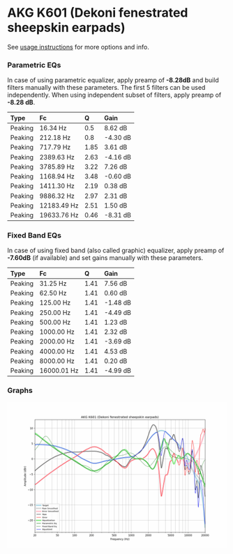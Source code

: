 # AKG K601 (Dekoni fenestrated sheepskin earpads)
See [usage instructions](https://github.com/jaakkopasanen/AutoEq#usage) for more options and info.

### Parametric EQs
In case of using parametric equalizer, apply preamp of **-8.28dB** and build filters manually
with these parameters. The first 5 filters can be used independently.
When using independent subset of filters, apply preamp of **-8.28 dB**.

| Type    | Fc          |    Q | Gain     |
|:--------|:------------|:-----|:---------|
| Peaking | 16.34 Hz    | 0.5  | 8.62 dB  |
| Peaking | 212.18 Hz   | 0.8  | -4.30 dB |
| Peaking | 717.79 Hz   | 1.85 | 3.61 dB  |
| Peaking | 2389.63 Hz  | 2.63 | -4.16 dB |
| Peaking | 3785.89 Hz  | 3.22 | 7.26 dB  |
| Peaking | 1168.94 Hz  | 3.48 | -0.60 dB |
| Peaking | 1411.30 Hz  | 2.19 | 0.38 dB  |
| Peaking | 9886.32 Hz  | 2.97 | 2.31 dB  |
| Peaking | 12183.49 Hz | 2.51 | 1.50 dB  |
| Peaking | 19633.76 Hz | 0.46 | -8.31 dB |

### Fixed Band EQs
In case of using fixed band (also called graphic) equalizer, apply preamp of **-7.60dB**
(if available) and set gains manually with these parameters.

| Type    | Fc          |    Q | Gain     |
|:--------|:------------|:-----|:---------|
| Peaking | 31.25 Hz    | 1.41 | 7.56 dB  |
| Peaking | 62.50 Hz    | 1.41 | 0.60 dB  |
| Peaking | 125.00 Hz   | 1.41 | -1.48 dB |
| Peaking | 250.00 Hz   | 1.41 | -4.49 dB |
| Peaking | 500.00 Hz   | 1.41 | 1.23 dB  |
| Peaking | 1000.00 Hz  | 1.41 | 2.32 dB  |
| Peaking | 2000.00 Hz  | 1.41 | -3.69 dB |
| Peaking | 4000.00 Hz  | 1.41 | 4.53 dB  |
| Peaking | 8000.00 Hz  | 1.41 | 0.20 dB  |
| Peaking | 16000.01 Hz | 1.41 | -4.99 dB |

### Graphs
![](./AKG%20K601%20(Dekoni%20fenestrated%20sheepskin%20earpads).png)